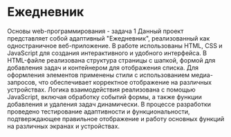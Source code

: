 # Ежедневник
Основы web-программирования - задача 1
Данный проект представляет собой адаптивный "Ежедневник", реализованный как одностраничное веб-приложение. В работе использованы HTML, CSS и JavaScript для создания интерактивного и удобного интерфейса. В HTML-файле реализована структура страницы с шапкой, формой для добавления задач и контейнером для отображения списка. Для оформления элементов применены стили с использованием медиа-запросов, что обеспечивает корректное отображение на различных устройствах. Логика взаимодействия реализована с помощью JavaScript, включая обработку событий формы, а также функции добавления и удаления задач динамически. В процессе разработки проведено тестирование адаптивности и функциональности, подтверждающее правильное отображение и работу основных функций на различных экранах и устройствах.
